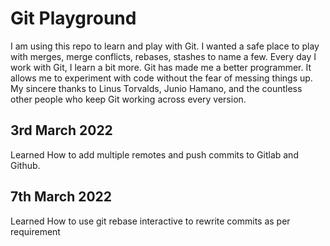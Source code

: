 # Git Playground

I am using this repo to learn and play with Git. I wanted a safe place to play with merges, merge conflicts, rebases, stashes to name a few. Every day I work with Git, I learn a bit more. Git has made me a better programmer. It allows me to experiment with code without the fear of messing things up. My sincere thanks to Linus Torvalds, Junio Hamano, and the countless other people who keep Git working across every version.

## 3rd March 2022

Learned How to add multiple remotes and push commits to Gitlab and Github. 

## 7th March 2022

Learned How to use git rebase interactive to rewrite commits as per requirement
